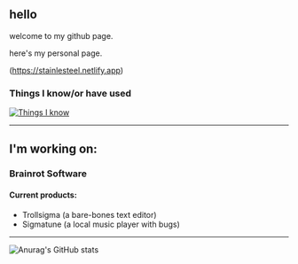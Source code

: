 ## hello
welcome to my github page.


here's my personal page.

(https://stainlesteel.netlify.app)
### Things I know/or have used
[![Things I know](https://skillicons.dev/icons?i=python,html,css,netlify,linux,docker,vscode)](https://skillicons.dev)
***
## I'm working on:
###  Brainrot Software
#### Current products:
- Trollsigma (a bare-bones text editor)
- Sigmatune (a local music player with bugs)
***
![Anurag's GitHub stats](https://github-readme-stats.vercel.app/api?username=stainlesteel&show_icons=true&theme=dark)
